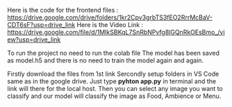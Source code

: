 Here is the code for the frontend files : https://drive.google.com/drive/folders/1kr2Cpv3grbTS3fEO2RrrMcBaV-CDT6sF?usp=drive_link
Here is the Video Link : https://drive.google.com/file/d/1MIkSBKqL7SnRbNPvfg8lGQnRkOEsBmo_/view?usp=drive_link

To run the project no need to run the colab file 
The model has been saved as model.h5 and there is no need to train the model again and again.

Firstly download the files from 1st link 
Sercondly setup folders in VS Code same as in the google drive.
Just type **pyhton app.py** in terminal and the link will there for the local host.
Then you can select any image you want to classify and our model will classify the image as Food, Ambience or Menu.
